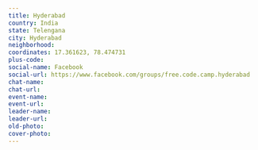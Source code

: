 ```yaml
---
title: Hyderabad
country: India
state: Telengana
city: Hyderabad
neighborhood: 
coordinates: 17.361623, 78.474731
plus-code:
social-name: Facebook
social-url: https://www.facebook.com/groups/free.code.camp.hyderabad
chat-name:
chat-url:
event-name:
event-url:
leader-name:
leader-url:
old-photo: 
cover-photo:
---
```

